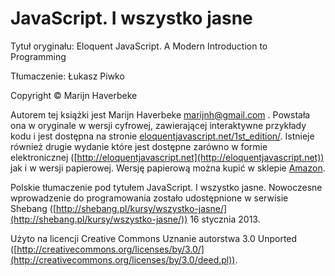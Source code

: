 # JavaScript. I wszystko jasne

Tytuł oryginału: Eloquent JavaScript. A Modern Introduction to Programming

Tłumaczenie: Łukasz Piwko

Copyright &copy; Marijn Haverbeke

Autorem tej książki jest Marijn Haverbeke <marijnh@gmail.com> . Powstała ona w oryginale w wersji cyfrowej, zawierającej interaktywne przykłady kodu i jest dostępna na stronie [eloquentjavascript.net/1st\_edition/](http://eloquentjavascript.net/1st_edition/). Istnieje również drugie wydanie które jest dostępne zarówno w formie elektronicznej ([http://eloquentjavascript.net](http://eloquentjavascript.net)) jak i w wersji papierowej. Wersję papierową można kupić w sklepie [Amazon](http://www.amazon.com/gp/product/1593275846/). 

Polskie tłumaczenie pod tytułem JavaScript. I wszystko jasne. Nowoczesne wprowadzenie do programowania zostało udostępnione w serwisie Shebang ([http://shebang.pl/kursy/wszystko-jasne/](http://shebang.pl/kursy/wszystko-jasne/)) 16 stycznia 2013. 

Użyto na licencji Creative Commons Uznanie autorstwa 3.0 Unported ([http://creativecommons.org/licenses/by/3.0/](http://creativecommons.org/licenses/by/3.0/deed.pl)).
